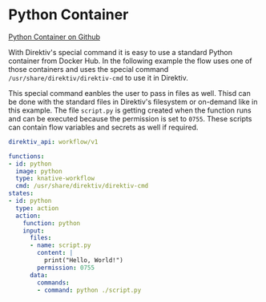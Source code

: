 # Python Container 
 [Python Container on Github](https://github.com/direktiv/direktiv-examples/tree/main/python-container)

With Direktiv's special command it is easy to use a standard Python container from Docker Hub. In the following example the flow uses one of those containers and uses the special command `/usr/share/direktiv/direktiv-cmd`
to use it in Direktiv. 

This special command eanbles the user to pass in files as well. Thisd can be done with the standard files in Direktiv's filesystem or on-demand like in this example. The file `script.py` is getting created when the function 
runs and can be executed because the permission is set to `0755`. These scripts can contain flow variables and secrets as well if required. 


```yaml title="Python Container"
direktiv_api: workflow/v1

functions:
- id: python
  image: python
  type: knative-workflow
  cmd: /usr/share/direktiv/direktiv-cmd
states:
- id: python
  type: action
  action:
    function: python
    input: 
      files:
      - name: script.py
        content: |
          print("Hello, World!")
        permission: 0755
      data:
        commands:
        - command: python ./script.py

```
